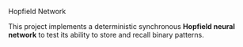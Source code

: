 Hopfield Network

This project implements a deterministic synchronous **Hopfield neural network** to test its ability to store and recall binary patterns.
